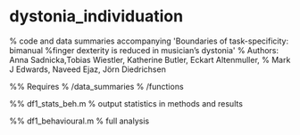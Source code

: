 # dystonia_individuation
% code and data summaries accompanying  'Boundaries of task-specificity: bimanual
%finger dexterity is reduced in musician’s dystonia'
% Authors: Anna Sadnicka,Tobias Wiestler, Katherine Butler, Eckart Altenmuller,
% Mark J Edwards, Naveed Ejaz, Jörn Diedrichsen 

%% Requires 
% /data_summaries
% /functions

%% df1_stats_beh.m 
% output statistics in methods and results

%% df1_behavioural.m
% full analysis
